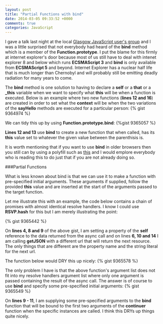 ```yaml
---
layout: post
title: "Partial Functions with bind"
date: 2014-03-05 09:33:52 +0000
comments: true
categories: JavaScript
---
```

I gave a talk last night at the local <a href="" target="_blank">Glasgow JavaScript user's group</a> and I was a little surprised that not everybody had heard of the **bind** method which is a member of the **Function.prototype**.  I put the blame for this firmly at internet explorer's door because most of us still have to deal with intenet explorer 8 and below which runs **ECSMAScript 3** and **bind** is only available from **ECSMAScript 5** and beyond.  Internet Explorer has a nuclear half life that is much longer than Chernobyl and will probably still be emitting deadly radiation for many years to come.

The **bind** method is one solution to having to declare a **self** or a **that** or a **_this** variable when we want to specify what **this** will be when a function is executed.  Below is an example where two new functions (**lines 12 and 16**) are created in order to set what the **context** will be when the two variations of the  **sayHello** methods are executed for a particular person:
{% gist 9364974 %}

We can tidy this up by using **Function.prototype.bind**:
{%gist 9365057 %}

**Lines 12 and 13** use **bind** to create a new function that when called, has its **this** value set to whatever the given value between the parenthisis is.

It is worth mentioning that if you want to use **bind** in older browsers then you still can by using a polyfill such as <a href="https://developer.mozilla.org/en-US/docs/Web/JavaScript/Reference/Global_Objects/Function/bind#Compatibility" target="_blank">this</a> and I would emplore everybody who is reading this to do just that if you are not already doing so.

###Partial Functions

What is less known about bind is that we can use it to make a function with pre-specified initial arguments.  These arguments if supplied, follow the provided **this** value and are inserted at the start of the arguments passed to the target function.

Let me illustrate this with an example, the code below contains a chain of promises with almost identical resolve handlers.  I know I could use **RSVP.hash** for this but I am merely illustrating the point:

{% gist 9365442 %}

On **lines 4, 8 and 9** of the above gist, I am setting a property of the **self** reference to the data returned from the async call and on lines **6, 10 and 14** I am calling **getJSON** with a different url that will return the next resource.  The only things that are different are the property name and the string literal for the next url.

The function below would DRY this up nicely:
{% gist 9365578 %}

The only problem I have is that the above function's argument list does not fit into my resolve handlers argument list where only one argument is passed containing the result of the async call.  The answer is of course to use **bind** and specify some pre-specified initial arguments:
{% gist 9365549 %}

On **lines 9 - 11**, I am supplying some pre-specified arguments to the **bind** function that will be bound to the first two arguments of the **continuer** function when the specific instances are called.  I think this DRYs up things quite nicely.